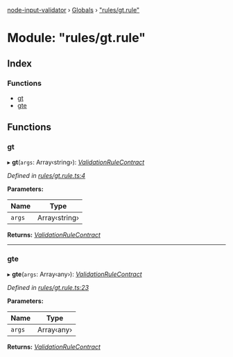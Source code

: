 [node-input-validator](../README.md) › [Globals](../globals.md) › ["rules/gt.rule"](_rules_gt_rule_.md)

# Module: "rules/gt.rule"

## Index

### Functions

* [gt](_rules_gt_rule_.md#gt)
* [gte](_rules_gt_rule_.md#gte)

## Functions

###  gt

▸ **gt**(`args`: Array‹string›): *[ValidationRuleContract](../interfaces/_contracts_.validationrulecontract.md)*

*Defined in [rules/gt.rule.ts:4](https://github.com/bitnbytesio/node-input-validator/blob/f6990fa/src/rules/gt.rule.ts#L4)*

**Parameters:**

Name | Type |
------ | ------ |
`args` | Array‹string› |

**Returns:** *[ValidationRuleContract](../interfaces/_contracts_.validationrulecontract.md)*

___

###  gte

▸ **gte**(`args`: Array‹any›): *[ValidationRuleContract](../interfaces/_contracts_.validationrulecontract.md)*

*Defined in [rules/gt.rule.ts:23](https://github.com/bitnbytesio/node-input-validator/blob/f6990fa/src/rules/gt.rule.ts#L23)*

**Parameters:**

Name | Type |
------ | ------ |
`args` | Array‹any› |

**Returns:** *[ValidationRuleContract](../interfaces/_contracts_.validationrulecontract.md)*
